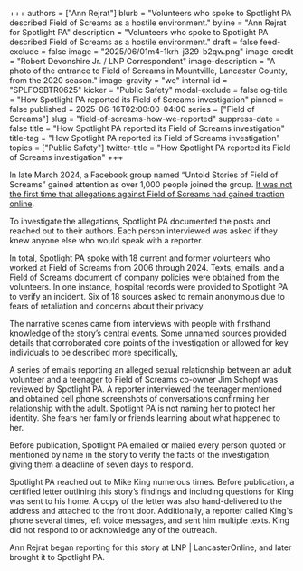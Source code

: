 +++
authors = ["Ann Rejrat"]
blurb = "Volunteers who spoke to Spotlight PA  described Field of Screams as a hostile environment."
byline = "Ann Rejrat for Spotlight PA"
description = "Volunteers who spoke to Spotlight PA  described Field of Screams as a hostile environment."
draft = false
feed-exclude = false
image = "2025/06/01m4-1krh-j329-b2qw.png"
image-credit = "Robert Devonshire Jr. / LNP Correspondent"
image-description = "A photo of the entrance to Field of Screams in Mountville, Lancaster County, from the 2020 season."
image-gravity = "we"
internal-id = "SPLFOSBTR0625"
kicker = "Public Safety"
modal-exclude = false
og-title = "How Spotlight PA reported its Field of Screams investigation"
pinned = false
published = 2025-06-16T02:00:00-04:00
series = ["Field of Screams"]
slug = "field-of-screams-how-we-reported"
suppress-date = false
title = "How Spotlight PA reported its Field of Screams investigation"
title-tag = "How Spotlight PA reported its Field of Screams investigation"
topics = ["Public Safety"]
twitter-title = "How Spotlight PA reported its Field of Screams investigation"
+++

In late March 2024, a Facebook group named “Untold Stories of Field of Screams” gained attention as over 1,000 people joined the group. <a href="https://www.spotlightpa.org/news/2025/06/field-of-screams-harassment-teenagers-volunteers/">It was not the first time that allegations against Field of Screams had gained traction online</a>.

To investigate the allegations, Spotlight PA documented the posts and reached out to their authors. Each person interviewed was asked if they knew anyone else who would speak with a reporter.

In total, Spotlight PA spoke with 18 current and former volunteers who worked at Field of Screams from 2006 through 2024. Texts, emails, and a Field of Screams document of company policies were obtained from the volunteers. In one instance, hospital records were provided to Spotlight PA to verify an incident. Six of 18 sources asked to remain anonymous due to fears of retaliation and concerns about their privacy.

The narrative scenes came from interviews with people with firsthand knowledge of the story’s central events. Some unnamed sources provided details that corroborated core points of the investigation or allowed for key individuals to be described more specifically,

A series of emails reporting an alleged sexual relationship between an adult volunteer and a teenager to Field of Screams co-owner Jim Schopf was reviewed by Spotlight PA. A reporter interviewed the teenager mentioned and obtained cell phone screenshots of conversations confirming her relationship with the adult. Spotlight PA is not naming her to protect her identity. She fears her family or friends learning about what happened to her.

Before publication, Spotlight PA emailed or mailed every person quoted or mentioned by name in the story to verify the facts of the investigation, giving them a deadline of seven days to respond.

Spotlight PA reached out to Mike King numerous times. Before publication, a certified letter outlining this story’s findings and including questions for King was sent to his home. A copy of the letter was also hand-delivered to the address and attached to the front door. Additionally, a reporter called King&#39;s phone several times, left voice messages, and sent him multiple texts. King did not respond to or acknowledge any of the outreach.

Ann Rejrat began reporting for this story at LNP | LancasterOnline, and later brought it to Spotlight PA.

